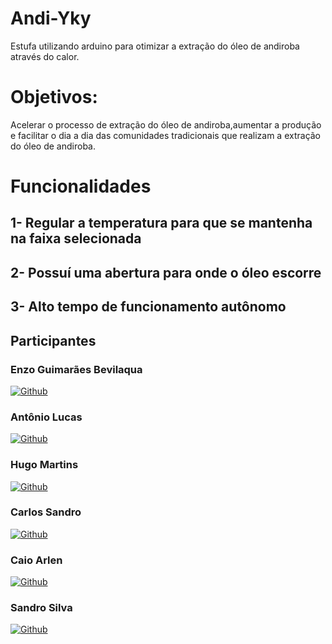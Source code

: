 # Andi-Yky
Estufa utilizando arduino para otimizar a extração do óleo de andiroba através do calor.

# Objetivos:
Acelerar o processo de extração do óleo de andiroba,aumentar a produção e facilitar o dia a dia das comunidades tradicionais que realizam a extração do óleo de andiroba.

# Funcionalidades
## 1- Regular a temperatura para que se mantenha na faixa selecionada
## 2- Possuí uma abertura para onde o óleo escorre
## 3- Alto tempo de funcionamento autônomo

## Participantes

### Enzo Guimarães Bevilaqua
[![Github](https://img.shields.io/badge/GitHub-100000?style=for-the-badge&logo=github&logoColor=white)](https://github.com/EnzoGuimaraesBevilaqua) 

### Antônio Lucas
[![Github](https://img.shields.io/badge/GitHub-100000?style=for-the-badge&logo=github&logoColor=white)](https://github.com/Tony38700)

### Hugo Martins
[![Github](https://img.shields.io/badge/GitHub-100000?style=for-the-badge&logo=github&logoColor=white)](https://github.com/Hugomartinsdev)

### Carlos Sandro
[![Github](https://img.shields.io/badge/GitHub-100000?style=for-the-badge&logo=github&logoColor=white)](https://github.com/c-sandro)

### Caio Arlen
[![Github](https://img.shields.io/badge/GitHub-100000?style=for-the-badge&logo=github&logoColor=white)](https://github.com/Brcasp00)

### Sandro Silva
[![Github](https://img.shields.io/badge/GitHub-100000?style=for-the-badge&logo=github&logoColor=white)](https://github.com/SandroSilvaS2)


